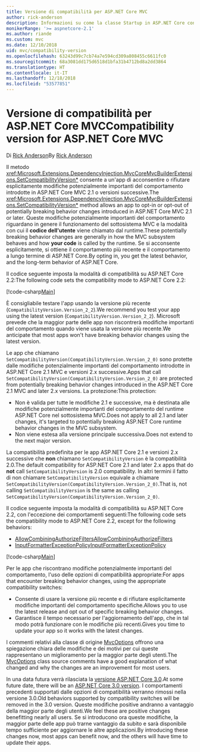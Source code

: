 ```yaml
---
title: Versione di compatibilità per ASP.NET Core MVC
author: rick-anderson
description: Informazioni su come la classe Startup in ASP.NET Core configura i servizi e la pipeline delle richieste dell'app.
monikerRange: '>= aspnetcore-2.1'
ms.author: riande
ms.custom: mvc
ms.date: 12/10/2018
uid: mvc/compatibility-version
ms.openlocfilehash: 63243d99c7cb74a7e594cd309a808455c6611fc0
ms.sourcegitcommit: 68a3081dd175d6518d1bfa31b4712bd8a2dd3864
ms.translationtype: HT
ms.contentlocale: it-IT
ms.lasthandoff: 12/18/2018
ms.locfileid: "53577851"
---
```

# <a name="compatibility-version-for-aspnet-core-mvc"></a><span data-ttu-id="6354a-103">Versione di compatibilità per ASP.NET Core MVC</span><span class="sxs-lookup"><span data-stu-id="6354a-103">Compatibility version for ASP.NET Core MVC</span></span>

<span data-ttu-id="6354a-104">Di [Rick Anderson](https://twitter.com/RickAndMSFT)</span><span class="sxs-lookup"><span data-stu-id="6354a-104">By [Rick Anderson](https://twitter.com/RickAndMSFT)</span></span>

<span data-ttu-id="6354a-105">Il metodo <xref:Microsoft.Extensions.DependencyInjection.MvcCoreMvcBuilderExtensions.SetCompatibilityVersion*> consente a un'app di acconsentire o rifiutare esplicitamente modifiche potenzialmente importanti del comportamento introdotte in ASP.NET Core MVC 2.1 o versioni successive.</span><span class="sxs-lookup"><span data-stu-id="6354a-105">The <xref:Microsoft.Extensions.DependencyInjection.MvcCoreMvcBuilderExtensions.SetCompatibilityVersion*> method allows an app to opt-in or opt-out of potentially breaking behavior changes introduced in ASP.NET Core MVC 2.1 or later.</span></span> <span data-ttu-id="6354a-106">Queste modifiche potenzialmente importanti del comportamento riguardano in genere il funzionamento del sottosistema MVC e la modalità con cui il **codice dell'utente** viene chiamato dal runtime.</span><span class="sxs-lookup"><span data-stu-id="6354a-106">These potentially breaking behavior changes are generally in how the MVC subsystem behaves and how **your code** is called by the runtime.</span></span> <span data-ttu-id="6354a-107">Se si acconsente esplicitamente, si ottiene il comportamento più recente e il comportamento a lungo termine di ASP.NET Core.</span><span class="sxs-lookup"><span data-stu-id="6354a-107">By opting in, you get the latest behavior, and the long-term behavior of ASP.NET Core.</span></span>

<span data-ttu-id="6354a-108">Il codice seguente imposta la modalità di compatibilità su ASP.NET Core 2.2:</span><span class="sxs-lookup"><span data-stu-id="6354a-108">The following code sets the compatibility mode to ASP.NET Core 2.2:</span></span>

[!code-csharp[Main](compatibility-version/samples/2.x/CompatibilityVersionSample/Startup.cs?name=snippet1)]

<span data-ttu-id="6354a-109">È consigliabile testare l'app usando la versione più recente (`CompatibilityVersion.Version_2_2`).</span><span class="sxs-lookup"><span data-stu-id="6354a-109">We recommend you test your app using the latest version (`CompatibilityVersion.Version_2_2`).</span></span> <span data-ttu-id="6354a-110">Microsoft prevede che la maggior parte delle app non riscontrerà modifiche importanti del comportamento quando viene usata la versione più recente.</span><span class="sxs-lookup"><span data-stu-id="6354a-110">We anticipate that most apps won't have breaking behavior changes using the latest version.</span></span>

<span data-ttu-id="6354a-111">Le app che chiamano `SetCompatibilityVersion(CompatibilityVersion.Version_2_0)` sono protette dalle modifiche potenzialmente importanti del comportamento introdotte in ASP.NET Core 2.1 MVC e versioni 2.x successive.</span><span class="sxs-lookup"><span data-stu-id="6354a-111">Apps that call `SetCompatibilityVersion(CompatibilityVersion.Version_2_0)` are protected from potentially breaking behavior changes introduced in the ASP.NET Core 2.1 MVC and later 2.x versions.</span></span> <span data-ttu-id="6354a-112">La protezione:</span><span class="sxs-lookup"><span data-stu-id="6354a-112">This protection:</span></span>

* <span data-ttu-id="6354a-113">Non è valida per tutte le modifiche 2.1 e successive, ma è destinata alle modifiche potenzialmente importanti del comportamento del runtime ASP.NET Core nel sottosistema MVC.</span><span class="sxs-lookup"><span data-stu-id="6354a-113">Does not apply to all 2.1 and later changes, it's targeted to potentially breaking ASP.NET Core runtime behavior changes in the MVC subsystem.</span></span>
* <span data-ttu-id="6354a-114">Non viene estesa alla versione principale successiva.</span><span class="sxs-lookup"><span data-stu-id="6354a-114">Does not extend to the next major version.</span></span>

<span data-ttu-id="6354a-115">La compatibilità predefinita per le app ASP.NET Core 2.1 e versioni 2.x successive che **non** chiamano `SetCompatibilityVersion` è la compatibilità 2.0.</span><span class="sxs-lookup"><span data-stu-id="6354a-115">The default compatibility for ASP.NET Core 2.1 and later 2.x apps that do **not** call `SetCompatibilityVersion` is 2.0 compatibility.</span></span> <span data-ttu-id="6354a-116">In altri termini il fatto di non chiamare `SetCompatibilityVersion` equivale a chiamare `SetCompatibilityVersion(CompatibilityVersion.Version_2_0)`.</span><span class="sxs-lookup"><span data-stu-id="6354a-116">That is, not calling `SetCompatibilityVersion` is the same as calling `SetCompatibilityVersion(CompatibilityVersion.Version_2_0)`.</span></span>

<span data-ttu-id="6354a-117">Il codice seguente imposta la modalità di compatibilità su ASP.NET Core 2.2, con l'eccezione dei comportamenti seguenti:</span><span class="sxs-lookup"><span data-stu-id="6354a-117">The following code sets the compatibility mode to ASP.NET Core 2.2, except for the following behaviors:</span></span>

* [<span data-ttu-id="6354a-118">AllowCombiningAuthorizeFilters</span><span class="sxs-lookup"><span data-stu-id="6354a-118">AllowCombiningAuthorizeFilters</span></span>](https://github.com/aspnet/AspNetCore/blob/master/src/Mvc/src/Microsoft.AspNetCore.Mvc.Core/MvcOptions.cs)
* [<span data-ttu-id="6354a-119">InputFormatterExceptionPolicy</span><span class="sxs-lookup"><span data-stu-id="6354a-119">InputFormatterExceptionPolicy</span></span>](https://github.com/aspnet/AspNetCore/blob/master/src/Mvc/src/Microsoft.AspNetCore.Mvc.Core/MvcOptions.cs)

[!code-csharp[Main](compatibility-version/samples/2.x/CompatibilityVersionSample/Startup2.cs?name=snippet1)]

<span data-ttu-id="6354a-120">Per le app che riscontrano modifiche potenzialmente importanti del comportamento, l'uso delle opzioni di compatibilità appropriate:</span><span class="sxs-lookup"><span data-stu-id="6354a-120">For apps that encounter breaking behavior changes, using the appropriate compatibility switches:</span></span>

* <span data-ttu-id="6354a-121">Consente di usare la versione più recente e di rifiutare esplicitamente modifiche importanti del comportamento specifiche.</span><span class="sxs-lookup"><span data-stu-id="6354a-121">Allows you to use the latest release and opt out of specific breaking behavior changes.</span></span>
* <span data-ttu-id="6354a-122">Garantisce il tempo necessario per l'aggiornamento dell'app, che in tal modo potrà funzionare con le modifiche più recenti.</span><span class="sxs-lookup"><span data-stu-id="6354a-122">Gives you time to update your app so it works with the latest changes.</span></span>

<span data-ttu-id="6354a-123">I commenti relativi alla classe di origine [MvcOptions](https://github.com/aspnet/AspNetCore/blob/master/src/Mvc/src/Microsoft.AspNetCore.Mvc.Core/MvcOptions.cs) offrono una spiegazione chiara delle modifiche e dei motivi per cui queste rappresentano un miglioramento per la maggior parte degli utenti.</span><span class="sxs-lookup"><span data-stu-id="6354a-123">The [MvcOptions](https://github.com/aspnet/AspNetCore/blob/master/src/Mvc/src/Microsoft.AspNetCore.Mvc.Core/MvcOptions.cs) class source comments have a good explanation of what changed and why the changes are an improvement for most users.</span></span>

<span data-ttu-id="6354a-124">In una data futura verrà rilasciata la [versione ASP.NET Core 3.0](https://github.com/aspnet/Home/wiki/Roadmap).</span><span class="sxs-lookup"><span data-stu-id="6354a-124">At some future date, there will be an [ASP.NET Core 3.0 version](https://github.com/aspnet/Home/wiki/Roadmap).</span></span> <span data-ttu-id="6354a-125">I comportamenti precedenti supportati dalle opzioni di compatibilità verranno rimossi nella versione 3.0.</span><span class="sxs-lookup"><span data-stu-id="6354a-125">Old behaviors supported by compatibility switches will be removed in the 3.0 version.</span></span> <span data-ttu-id="6354a-126">Queste modifiche positive andranno a vantaggio della maggior parte degli utenti.</span><span class="sxs-lookup"><span data-stu-id="6354a-126">We feel these are positive changes benefitting nearly all users.</span></span> <span data-ttu-id="6354a-127">Se si introducono ora queste modifiche, la maggior parte delle app può trarne vantaggio da subito e sarà disponibile tempo sufficiente per aggiornare le altre applicazioni.</span><span class="sxs-lookup"><span data-stu-id="6354a-127">By introducing these changes now, most apps can benefit now, and the others will have time to update their apps.</span></span>
